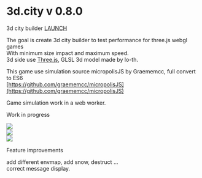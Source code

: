 3d.city v 0.8.0
=======

3d city builder [LAUNCH](http://lo-th.github.io/3d.city/index.html)<br>

The goal is create 3d city builder to test performance for three.js webgl games<br>
With minimum size impact and maximum speed.<br>
3d side use [Three.js](https://github.com/mrdoob/three.js), GLSL 3d model made by lo-th.<br>

This game use simulation source micropolisJS by Graememcc, full convert to ES6<br>
[https://github.com/graememcc/micropolisJS](https://github.com/graememcc/micropolisJS)<br>

Game simulation work in a web worker.

Work in progress

<a target='_blank' href='http://lo-th.github.io/3d.city/index.html'><img src="http://lo-th.github.io/3d.city/assets/img/preview01.jpg"/></a><br>
<a target='_blank' href='http://lo-th.github.io/3d.city/index.html'><img src="http://lo-th.github.io/3d.city/assets/img/preview02.jpg"/></a><br>
<a target='_blank' href='http://lo-th.github.io/3d.city/index.html'><img src="http://lo-th.github.io/3d.city/assets/img/preview03.jpg"/></a><br>

Feature improvements

add different envmap, add snow, destruct ...<br>
correct message display.
